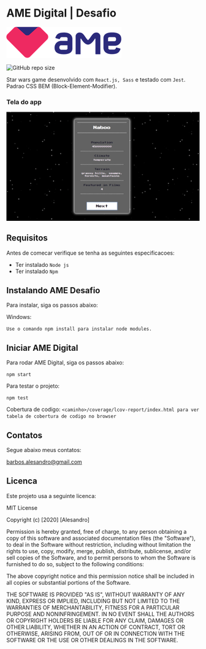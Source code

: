 # AME Digital | Desafio
![AME Digital](https://github.com/alesandrobarbosa/AME-Digital-Desafio/blob/master/src/view/img/ame-logo.png?raw=true)

![GitHub repo size](https://img.shields.io/github/languages/code-size/alesandrobarbosa/AME-Digital-Desafio)

Star wars game desenvolvido com `React.js, Sass` e testado com `Jest`. Padrao CSS BEM (Block-Element-Modifier).

### Tela do app
![App](https://github.com/alesandrobarbosa/AME-Digital-Desafio/blob/master/src/view/img/screenshots/page3.png?raw=true)

## Requisitos

Antes de comecar verifique se tenha as seguintes especificacoes:

* Ter instalado `Node js`
* Ter instalado `Npm`

## Instalando AME Desafio

Para instalar, siga os passos abaixo:

Windows:
```
Use o comando npm install para instalar node modules.
```

## Iniciar AME Digital

Para rodar AME Digital, siga os passos abaixo:

```
npm start
```

Para testar o projeto:

```
npm test 
```

Cobertura de codigo:
`<caminho>/coverage/lcov-report/index.html para ver tabela de cobertura de codigo no browser`

## Contatos

Segue abaixo meus contatos:

barbos.alesandro@gmail.com


## Licenca

Este projeto usa a seguinte licenca:

MIT License

Copyright (c) [2020] [Alesandro]

Permission is hereby granted, free of charge, to any person obtaining a copy
of this software and associated documentation files (the "Software"), to deal
in the Software without restriction, including without limitation the rights
to use, copy, modify, merge, publish, distribute, sublicense, and/or sell
copies of the Software, and to permit persons to whom the Software is
furnished to do so, subject to the following conditions:

The above copyright notice and this permission notice shall be included in all
copies or substantial portions of the Software.

THE SOFTWARE IS PROVIDED "AS IS", WITHOUT WARRANTY OF ANY KIND, EXPRESS OR
IMPLIED, INCLUDING BUT NOT LIMITED TO THE WARRANTIES OF MERCHANTABILITY,
FITNESS FOR A PARTICULAR PURPOSE AND NONINFRINGEMENT. IN NO EVENT SHALL THE
AUTHORS OR COPYRIGHT HOLDERS BE LIABLE FOR ANY CLAIM, DAMAGES OR OTHER
LIABILITY, WHETHER IN AN ACTION OF CONTRACT, TORT OR OTHERWISE, ARISING FROM,
OUT OF OR IN CONNECTION WITH THE SOFTWARE OR THE USE OR OTHER DEALINGS IN THE
SOFTWARE.

